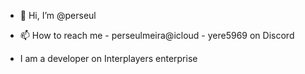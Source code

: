 - 👋 Hi, I’m @perseul
- 📫 How to reach me - perseulmeira@icloud - yere5969 on Discord

- I am a developer on Interplayers enterprise

<!---
perseul/perseul is a ✨ special ✨ repository because its `README.md` (this file) appears on your GitHub profile.
You can click the Preview link to take a look at your changes.
--->
